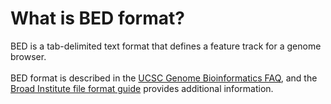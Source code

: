 # What is BED format?
<!-- pombase_categories: Data Submission and Formats -->

BED is a tab-delimited text format that defines a feature track for a
genome browser.\
\
BED format is described in the [UCSC Genome Bioinformatics FAQ](http://genome.ucsc.edu/FAQ/FAQformat.html#format1), and the [Broad Institute file format guide](http://www.broadinstitute.org/software/igv/BED) provides
additional information.

